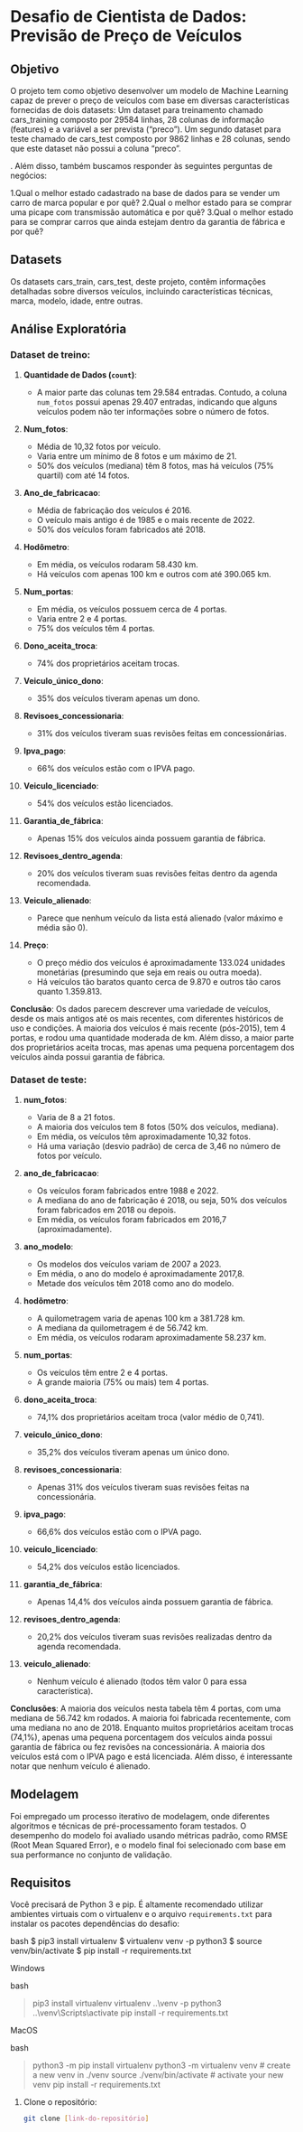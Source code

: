# Desafio de Cientista de Dados: Previsão de Preço de Veículos

## Objetivo

O projeto tem como objetivo desenvolver um modelo de Machine Learning capaz de prever o preço de veículos com base em diversas características fornecidas de dois datasets: 
Um dataset para treinamento chamado cars_training composto por 29584 linhas, 28 colunas de informação (features) e a variável a ser prevista (“preco”). 
Um segundo dataset para teste chamado de cars_test composto por  9862 linhas e 28 colunas, sendo que este dataset não possui a coluna “preco”. 

 . Além disso, também buscamos responder às seguintes perguntas de negócios:

1.Qual o melhor estado cadastrado na base de dados para se vender um carro de marca popular e por quê?
2.Qual o melhor estado para se comprar uma picape com transmissão automática e por quê?
3.Qual o melhor estado para se comprar carros que ainda estejam dentro da garantia de fábrica e por quê?

## Datasets

Os datasets cars_train, cars_test, deste projeto, contêm informações detalhadas sobre diversos veículos, incluindo características técnicas, marca, modelo, idade, entre outras.

## Análise Exploratória

### Dataset de treino:

1. **Quantidade de Dados (`count`)**:
   - A maior parte das colunas tem 29.584 entradas. Contudo, a coluna `num_fotos` possui apenas 29.407 entradas, indicando que alguns veículos podem não ter informações sobre o número de fotos.

2. **Num_fotos**:
   - Média de 10,32 fotos por veículo.
   - Varia entre um mínimo de 8 fotos e um máximo de 21.
   - 50% dos veículos (mediana) têm 8 fotos, mas há veículos (75% quartil) com até 14 fotos.

3. **Ano_de_fabricacao**:
   - Média de fabricação dos veículos é 2016.
   - O veículo mais antigo é de 1985 e o mais recente de 2022.
   - 50% dos veículos foram fabricados até 2018.

4. **Hodômetro**:
   - Em média, os veículos rodaram 58.430 km.
   - Há veículos com apenas 100 km e outros com até 390.065 km.

5. **Num_portas**:
   - Em média, os veículos possuem cerca de 4 portas.
   - Varia entre 2 e 4 portas.
   - 75% dos veículos têm 4 portas.

6. **Dono_aceita_troca**:
   - 74% dos proprietários aceitam trocas.

7. **Veiculo_único_dono**:
   - 35% dos veículos tiveram apenas um dono.

8. **Revisoes_concessionaria**:
   - 31% dos veículos tiveram suas revisões feitas em concessionárias.

9. **Ipva_pago**:
   - 66% dos veículos estão com o IPVA pago.

10. **Veiculo_licenciado**:
    - 54% dos veículos estão licenciados.

11. **Garantia_de_fábrica**:
    - Apenas 15% dos veículos ainda possuem garantia de fábrica.

12. **Revisoes_dentro_agenda**:
    - 20% dos veículos tiveram suas revisões feitas dentro da agenda recomendada.

13. **Veiculo_alienado**:
    - Parece que nenhum veículo da lista está alienado (valor máximo e média são 0).

14. **Preço**:
    - O preço médio dos veículos é aproximadamente 133.024 unidades monetárias (presumindo que seja em reais ou outra moeda).
    - Há veículos tão baratos quanto cerca de 9.870 e outros tão caros quanto 1.359.813.

**Conclusão**:
Os dados parecem descrever uma variedade de veículos, desde os mais antigos até os mais recentes, com diferentes históricos de uso e condições. A maioria dos veículos é mais recente (pós-2015), tem 4 portas, e rodou uma quantidade moderada de km. Além disso, a maior parte dos proprietários aceita trocas, mas apenas uma pequena porcentagem dos veículos ainda possui garantia de fábrica.

### Dataset de teste:

1. **num_fotos**:
   - Varia de 8 a 21 fotos.
   - A maioria dos veículos tem 8 fotos (50% dos veículos, mediana).
   - Em média, os veículos têm aproximadamente 10,32 fotos.
   - Há uma variação (desvio padrão) de cerca de 3,46 no número de fotos por veículo.

2. **ano_de_fabricacao**:
   - Os veículos foram fabricados entre 1988 e 2022.
   - A mediana do ano de fabricação é 2018, ou seja, 50% dos veículos foram fabricados em 2018 ou depois.
   - Em média, os veículos foram fabricados em 2016,7 (aproximadamente).

3. **ano_modelo**:
   - Os modelos dos veículos variam de 2007 a 2023.
   - Em média, o ano do modelo é aproximadamente 2017,8.
   - Metade dos veículos têm 2018 como ano do modelo.

4. **hodômetro**:
   - A quilometragem varia de apenas 100 km a 381.728 km.
   - A mediana da quilometragem é de 56.742 km.
   - Em média, os veículos rodaram aproximadamente 58.237 km.

5. **num_portas**:
   - Os veículos têm entre 2 e 4 portas.
   - A grande maioria (75% ou mais) tem 4 portas.

6. **dono_aceita_troca**:
   - 74,1% dos proprietários aceitam troca (valor médio de 0,741).
   
7. **veiculo_único_dono**:
   - 35,2% dos veículos tiveram apenas um único dono.
   
8. **revisoes_concessionaria**:
   - Apenas 31% dos veículos tiveram suas revisões feitas na concessionária.

9. **ipva_pago**:
   - 66,6% dos veículos estão com o IPVA pago.

10. **veiculo_licenciado**:
    - 54,2% dos veículos estão licenciados.

11. **garantia_de_fábrica**:
    - Apenas 14,4% dos veículos ainda possuem garantia de fábrica.

12. **revisoes_dentro_agenda**:
    - 20,2% dos veículos tiveram suas revisões realizadas dentro da agenda recomendada.

13. **veiculo_alienado**:
    - Nenhum veículo é alienado (todos têm valor 0 para essa característica).

**Conclusões**:
A maioria dos veículos nesta tabela têm 4 portas, com uma mediana de 56.742 km rodados. A maioria foi fabricada recentemente, com uma mediana no ano de 2018. Enquanto muitos proprietários aceitam trocas (74,1%), apenas uma pequena porcentagem dos veículos ainda possui garantia de fábrica ou fez revisões na concessionária. A maioria dos veículos está com o IPVA pago e está licenciada. Além disso, é interessante notar que nenhum veículo é alienado.

## Modelagem

Foi empregado um processo iterativo de modelagem, onde diferentes algoritmos e técnicas de pré-processamento foram testados. O desempenho do modelo foi avaliado usando métricas padrão, como RMSE (Root Mean Squared Error), e o modelo final foi selecionado com base em sua performance no conjunto de validação.

## Requisitos

Você precisará de Python 3 e pip. É altamente recomendado utilizar ambientes virtuais
com o virtualenv e o arquivo `requirements.txt` para instalar os pacotes dependências
do desafio:

bash
$ pip3 install virtualenv
$ virtualenv venv -p python3
$ source venv/bin/activate
$ pip install -r requirements.txt


Windows

bash
> pip3 install virtualenv
> virtualenv ..\venv -p python3
> ..\venv\Scripts\activate
> pip install -r requirements.txt


MacOS

bash
> python3 -m pip install virtualenv
> python3 -m virtualenv venv # create a new venv in ./venv
> source ./venv/bin/activate # activate your new venv
> pip install -r requirements.txt


1. Clone o repositório:
   ```sh
   git clone [link-do-repositório]
